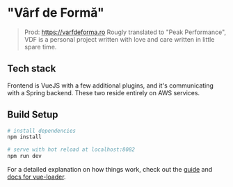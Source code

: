 # "Vârf de Formă" 

> Prod: https://varfdeforma.ro
> Rougly translated to "Peak Performance", VDF is a personal project written with love and care written in little spare time. 

## Tech stack

Frontend is VueJS with a few additional plugins, and it's communicating with a Spring backend. 
These two reside entirely on AWS services. 

## Build Setup

``` bash
# install dependencies
npm install

# serve with hot reload at localhost:8082
npm run dev
```

For a detailed explanation on how things work, check out the [guide](http://vuejs-templates.github.io/webpack/) and [docs for vue-loader](http://vuejs.github.io/vue-loader).
